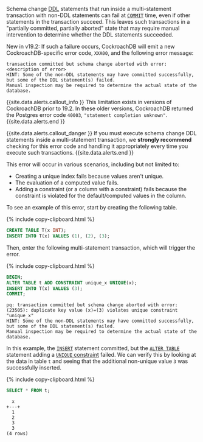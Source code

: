Schema change [DDL](https://en.wikipedia.org/wiki/Data_definition_language#ALTER_statement) statements that run inside a multi-statement transaction with non-DDL statements can fail at [`COMMIT`](commit-transaction.html) time, even if other statements in the transaction succeed.  This leaves such transactions in a "partially committed, partially aborted" state that may require manual intervention to determine whether the DDL statements succeeded.

<span class="version-tag">New in v19.2:</span> If such a failure occurs, CockroachDB will emit a new CockroachDB-specific error code, `XXA00`, and the following error message:

```
transaction committed but schema change aborted with error: <description of error>
HINT: Some of the non-DDL statements may have committed successfully, but some of the DDL statement(s) failed.
Manual inspection may be required to determine the actual state of the database.
```

{{site.data.alerts.callout_info }}
This limitation exists in versions of CockroachDB prior to 19.2.  In these older versions, CockroachDB returned the Postgres error code `40003`, `"statement completion unknown"`.
{{site.data.alerts.end }}

{{site.data.alerts.callout_danger }}
If you must execute schema change DDL statements inside a multi-statement transaction, we **strongly recommend** checking for this error code and handling it appropriately every time you execute such transactions.
{{site.data.alerts.end }}

This error will occur in various scenarios, including but not limited to:

- Creating a unique index fails because values aren't unique.
- The evaluation of a computed value fails.
- Adding a constraint (or a column with a constraint) fails because the constraint is violated for the default/computed values in the column.

To see an example of this error, start by creating the following table.

{% include copy-clipboard.html %}
~~~ sql
CREATE TABLE T(x INT);
INSERT INTO T(x) VALUES (1), (2), (3);
~~~

Then, enter the following multi-statement transaction, which will trigger the error.

{% include copy-clipboard.html %}
~~~ sql
BEGIN;
ALTER TABLE t ADD CONSTRAINT unique_x UNIQUE(x);
INSERT INTO T(x) VALUES (3);
COMMIT;
~~~

~~~
pq: transaction committed but schema change aborted with error: (23505): duplicate key value (x)=(3) violates unique constraint "unique_x"
HINT: Some of the non-DDL statements may have committed successfully, but some of the DDL statement(s) failed.
Manual inspection may be required to determine the actual state of the database.
~~~

In this example, the [`INSERT`](insert.html) statement committed, but the [`ALTER TABLE`](alter-table.html) statement adding a [`UNIQUE` constraint](unique.html) failed.  We can verify this by looking at the data in table `t` and seeing that the additional non-unique value `3` was successfully inserted.

{% include copy-clipboard.html %}
~~~ sql
SELECT * FROM t;
~~~

~~~
  x
+---+
  1
  2
  3
  3
(4 rows)
~~~
